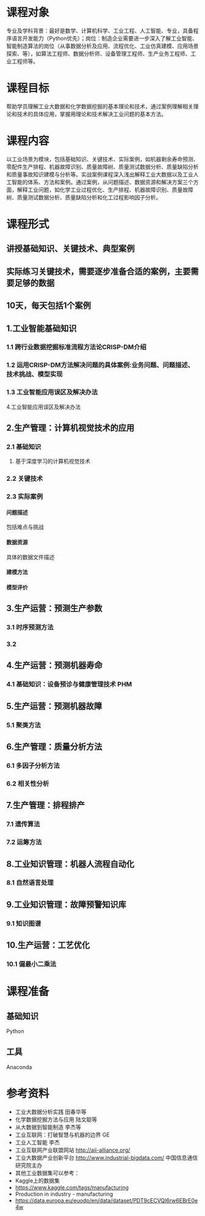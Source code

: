 # 课程对象
专业及学科背景：最好是数学、计算机科学、工业工程、人工智能、专业，具备程序语言开发能力（Python优先）；岗位：制造企业需要进一步深入了解工业智能、智能制造算法的岗位（从事数据分析及应用、流程优化、工业仿真建模、应用场景探索、等），如算法工程师、数据分析师、设备管理工程师、生产业务工程师、工业工程师等。
# 课程目标
帮助学员理解工业大数据和化学数据挖掘的基本理论和技术，通过案例理解相关理论和技术的具体应用，掌握用理论和技术解决工业问题的基本方法。
# 课程内容
以工业场景为模块，包括基础知识、关键技术、实际案例，如机器剩余寿命预测、零配件生产排程、机器故障识别、质量故障树、质量测试数据分析、质量缺陷分析和质量事故知识建模与分析等。实战案例课程深入浅出解释工业大数据以及工业人工智能的体系、方法和案例。通过案例，从问题描述、数据资源和解决方案三个方面，解释工业问题，如化学工业过程优化、生产排程、机器故障识别、质量故障树、质量测试数据分析、质量缺陷分析和化工过程影响因子分析。
# 课程形式
## 讲授基础知识、关键技术、典型案例
## 实际练习关键技术，需要逐步准备合适的案例，主要需要足够的数据
## 10天，每天包括1个案例
## 1.工业智能基础知识

### 1.1 跨行业数据挖掘标准流程方法论CRISP-DM介绍 
### 1.2 运用CRISP-DM方法解决问题的具体案例:业务问题、问题描述、 技术挑战、模型实现
### 1.3 工业智能应用误区及解决办法
4.工业智能应用误区及解决办法
## 2.生产管理：计算机视觉技术的应用
### 2.1 基础知识
1. 基于深度学习的计算机视觉技术
### 2.2 关键技术
### 2.3 实际案例
#### 问题描述
包括难点与挑战
#### 数据资源
具体的数据文件描述
#### 建模方法
#### 模型评价

## 3.生产运营：预测生产参数
### 3.1 时序预测方法
### 3.2 
## 4.生产运营：预测机器寿命
### 4.1 基础知识：设备预诊与健康管理技术 PHM
## 5.生产运营：预测机器故障
### 5.1 聚类方法
## 6.生产管理：质量分析方法
### 6.1 多因子分析方法
### 6.2 相关性分析
## 7.生产管理：排程排产
### 7.1 遗传算法
### 7.2 运筹方法
## 8.工业知识管理：机器人流程自动化
### 8.1 自然语言处理
### 
## 9.工业知识管理：故障预警知识库
### 9.1 知识图谱
### 
## 10.生产运营：工艺优化
### 10.1 偏最小二乘法
###
# 课程准备
## 基础知识
Python
## 工具
Anaconda
#  参考资料
* 工业大数据分析实践  田春华等
* 化学数据挖掘方法与应用  陆文聪等
* 从大数据到智能制造  李杰等
* 工业互联网：打破智慧与机器的边界  GE
* 工业人工智能  李杰  
* 工业互联网产业联盟网站  http://aii-alliance.org/
* 工业大数据产业创新平台 http://www.industrial-bigdata.com/   中国信息通信研究院主办  
* 其他工业数据集可以参考：
* Kaggle上的数据集
* https://www.kaggle.com/tags/manufacturing
* Production in industry - manufacturing
* https://data.europa.eu/euodp/en/data/dataset/PDT9cECVQI6rw6EBrE0e4w

